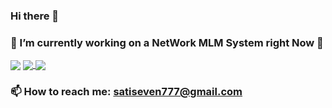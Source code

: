 ### Hi there 👋
### 🔭 I’m currently working on a NetWork MLM System right Now 👯
 <img align="center" src="https://miro.medium.com/max/1000/1*fsseXIPGEhwmg6kfgXyIjA.jpeg" />
<a href="https://github.com/satiseven">
 <img align="center" src="https://github-readme-stats.vercel.app/api/top-langs/?username=satiseven&count_private=true" />
</a>
<a href="https://github.com/satiseven">
  <img align="center" src="https://github-readme-stats.vercel.app/api?username=satiseven&show_icons=true&count_private=true&include_all_commits=true" />
</a>

### 📫  How to reach me: satiseven777@gmail.com
<!--
**satiseven/satiseven** is a ✨ _special_ ✨ repository because its `README.md` (this file) appears on your GitHub profile.

Here are some ideas to get you started:

- 🔭 I’m currently working on ...
- 🌱 I’m currently learning ...
- 👯 I’m looking to collaborate on ...
- 🤔 I’m looking for help with ...
- 💬 Ask me about ...
- 📫 How to reach me: ...
- 😄 Pronouns: ...
- ⚡ Fun fact: ...
-->
